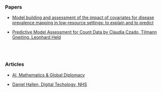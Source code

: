 <br>

### Papers

* [Model building and assessment of the impact of covariates for disease prevalence mapping in low-resource settings: to explain and to predict](https://royalsocietypublishing.org/doi/full/10.1098/rsif.2021.0104#d1e945)

* [Predictive Model Assessment for Count Data by Claudia Czado, Tilmann Gneiting, Leonhard Held](https://doi.org/10.1111/j.1541-0420.2009.01191.x)

<br>
<br>

### Articles

* [AI, Mathematics & Global Diplomacy](https://www.theguardian.com/technology/2021/oct/15/ai-and-maths-to-play-bigger-role-in-global-diplomacy-says-expert)

* [Daniel Hallen, Digital Techology, NHS](https://healthcareglobal.com/interviews/daniel-hallen-nhs-england-and-nhs-improvement)

<br>
<br>
<br>
<br>
